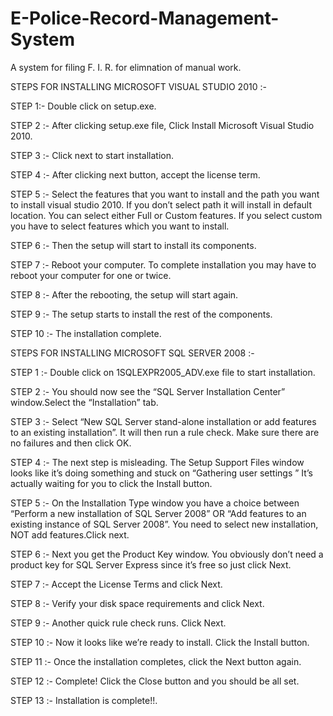 # E-Police-Record-Management-System
A system for filing F. I. R. for elimnation of manual work.

STEPS FOR INSTALLING MICROSOFT VISUAL STUDIO 2010 :-

STEP 1:- Double click on setup.exe.

STEP 2 :- After clicking setup.exe file, Click Install Microsoft Visual Studio 2010.

STEP 3 :- Click next to start installation.

STEP 4 :- After clicking next button, accept the license term.

STEP 5 :- Select the features that you want to install and the path you want to install visual studio 2010.
                If you don’t select path it will install in default location. You can select either Full or Custom features.
                If you select custom you have to select features which you want to install.

STEP 6 :- Then the setup will start to install its components.

STEP 7 :- Reboot your computer. To complete installation you may have to reboot your computer for one or twice.

STEP 8 :- After the rebooting, the setup will start again.

STEP 9 :- The setup starts to install the rest of the components.

STEP 10 :- The installation complete.


STEPS FOR INSTALLING MICROSOFT SQL SERVER 2008 :- 

STEP 1 :- Double click on 1SQLEXPR2005_ADV.exe file to start installation.

STEP 2 :- You should now see the “SQL Server Installation Center” window.Select the “Installation” tab.

STEP 3 :- Select “New SQL Server stand-alone installation or add features to an existing installation”. It will then run a rule check. 
                Make sure there are no failures and then click OK.

STEP 4 :- The next step is misleading. The Setup Support Files window looks like it’s doing something and stuck on “Gathering user settings
                ” It’s actually waiting for you to click the Install button.

STEP 5 :- On the Installation Type window you have a choice between “Perform a new installation of SQL Server 2008” OR “Add features to an existing instance of SQL Server 2008”. 
                You need to select new installation, NOT add features.Click next.

STEP 6 :- Next you get the Product Key window. You obviously don’t need a product key for SQL Server Express since it’s free so just click Next.

STEP 7 :- Accept the License Terms and click Next.

STEP 8 :- Verify your disk space requirements and click Next.

STEP 9 :- Another quick rule check runs. Click Next.

 STEP 10 :- Now it looks like we’re ready to install. Click the Install button.

STEP 11 :- Once the installation completes, click the Next button again.

 STEP 12 :- Complete! Click the Close button and you should be all set.

STEP 13 :- Installation is complete!!.
